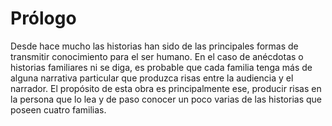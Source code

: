# Prólogo
Desde hace mucho las historias han sido de las principales formas de transmitir conocimiento para el ser humano. En el caso de anécdotas o historias familiares ni se diga, es probable que cada familia tenga más de alguna narrativa particular que produzca risas entre la audiencia y el narrador. El propósito de esta obra es principalmente ese, producir risas en la persona que lo lea y de paso conocer un poco varias de las historias que poseen cuatro familias.